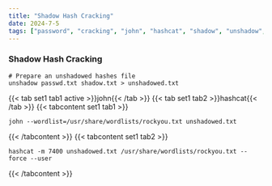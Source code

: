 ```yaml
---
title: "Shadow Hash Cracking"
date: 2024-7-5
tags: ["password", "cracking", "john", "hashcat", "shadow", "unshadow", "passwd"]
---
```


### Shadow Hash Cracking

```console
# Prepare an unshadowed hashes file
unshadow passwd.txt shadow.txt > unshadowed.txt
```

{{< tab set1 tab1 active >}}john{{< /tab >}}
{{< tab set1 tab2 >}}hashcat{{< /tab >}}
{{< tabcontent set1 tab1 >}}

```console
john --wordlist=/usr/share/wordlists/rockyou.txt unshadowed.txt
```

{{< /tabcontent >}}
{{< tabcontent set1 tab2 >}}

```console
hashcat -m 7400 unshadowed.txt /usr/share/wordlists/rockyou.txt --force --user
```

{{< /tabcontent >}}
